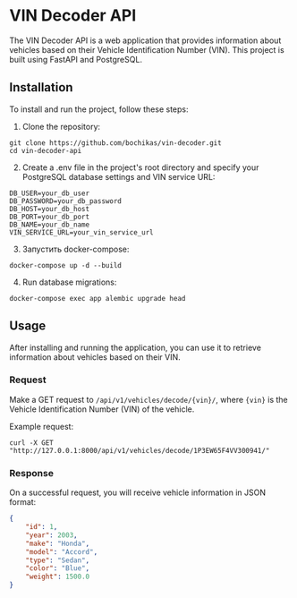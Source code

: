 # VIN Decoder API

The VIN Decoder API is a web application that provides information about vehicles based on their Vehicle Identification Number (VIN). This project is built using FastAPI and PostgreSQL.

## Installation

To install and run the project, follow these steps:

1. Clone the repository:

```shell
git clone https://github.com/bochikas/vin-decoder.git
cd vin-decoder-api
```
2. Create a .env file in the project's root directory and specify your PostgreSQL database settings and VIN service URL:
```dotenv
DB_USER=your_db_user
DB_PASSWORD=your_db_password
DB_HOST=your_db_host
DB_PORT=your_db_port
DB_NAME=your_db_name
VIN_SERVICE_URL=your_vin_service_url
```
3. Запустить docker-compose:
```shell
docker-compose up -d --build
```
4. Run database migrations:
```shell
docker-compose exec app alembic upgrade head
```

## Usage
After installing and running the application, you can use it to retrieve information about vehicles based on their VIN.

### Request
Make a GET request to `/api/v1/vehicles/decode/{vin}/`, where `{vin}` is the Vehicle Identification Number (VIN) of the vehicle.

Example request:
```shell
curl -X GET "http://127.0.0.1:8000/api/v1/vehicles/decode/1P3EW65F4VV300941/"
```

### Response
On a successful request, you will receive vehicle information in JSON format:
```json
{
    "id": 1,
    "year": 2003,
    "make": "Honda",
    "model": "Accord",
    "type": "Sedan",
    "color": "Blue",
    "weight": 1500.0
}
```